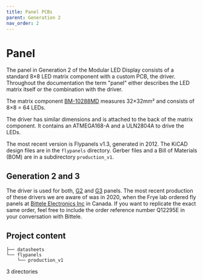 ```yaml
---
title: Panel PCBs
parent: Generation 2
nav_order: 2
---
```


# Panel

The panel in Generation 2 of the Modular LED Display consists of a standard 8×8 LED matrix component with a custom PCB, the driver. Throughout the documentation the term "panel" either describes the LED matrix itself or the combination with the driver.

The matrix component [BM-10288MD](https://www.americanbrightled.com/products/led-displays/dot-matrix/) measures 32×32mm² and consists of 8×8 = 64 LEDs. 

The driver has similar dimensions and is attached to the back of the matrix component. It contains an ATMEGA168-A and a ULN2804A to drive the LEDs.

The most recent version is Flypanels v1.3, generated in 2012. The KiCAD design files are in the `flypanels` directory. Gerber files and a Bill of Materials (BOM) are in a subdirectory `production_v1`.


## Generation 2 and 3

The driver is used for both, [G2]({{site.baseurl}}/Generation%203/Software/docs/g2-system.html) and [G3]({{site.baseurl}}/Generation%203) panels. The most recent production of these drivers we are aware of was in 2020, when the Frye lab ordered fly panels at [Bittele Electronics Inc](https://7pcb.com) in Canada. If you want to replicate the exact same order, feel free to include the order reference number Q12295E in your conversation with Bittele.



## Project content

```
├── datasheets
└── flypanels
    └── production_v1
```

3 directories
